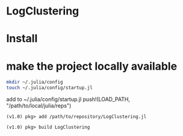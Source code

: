 # LogClustering

# Install

# make the project locally available

```sh
mkdir ~/.julia/config
touch ~/.julia/config/startup.jl
```
add to ~/.julia/config/startup.jl
push!(LOAD_PATH, "/path/to/local/julia/reps")

```pkg
(v1.0) pkg> add /path/to/repository/LogClustering.jl
```
```pkg
(v1.0) pkg> build LogClustering
```
